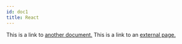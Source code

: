 ```yaml
---
id: doc1
title: React
---
```


This is a link to [another document.](../backend/doc1) This is a link to an [external page.](http://www.example.com/)
